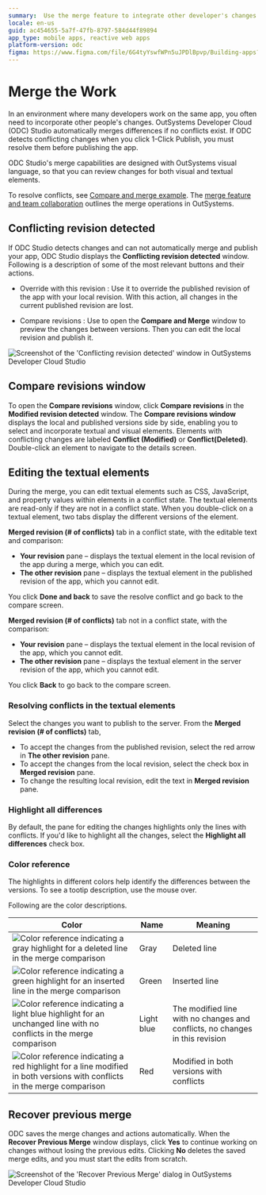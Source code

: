 ```yaml
---
summary:  Use the merge feature to integrate other developer's changes (visual and textual) into your app.
locale: en-us
guid: ac454655-5a7f-47fb-8797-584d44f89894
app_type: mobile apps, reactive web apps
platform-version: odc
figma: https://www.figma.com/file/6G4tyYswfWPn5uJPDlBpvp/Building-apps?type=design&node-id=4002%3A173&mode=design&t=upO9mxr7in19rYkC-1
---
```


# Merge the Work

In an environment where many developers work on the same app, you often need to incorporate other people's changes. OutSystems Developer Cloud (ODC) Studio automatically merges differences if no conflicts exist. 
If ODC detects conflicting changes when you click 1-Click Publish, you must resolve them before publishing the app.

ODC Studio's merge capabilities are designed with OutSystems visual language, so that you can review changes for both visual and textual elements.

To resolve conflicts, see [Compare and merge example](<merge-example.md>). The [merge feature and team collaboration](<concepts.md>) outlines the merge operations in OutSystems.

## Conflicting revision detected

If ODC Studio detects changes and can not automatically merge and publish your app, ODC Studio displays the **Conflicting revision detected** window. Following is a description of some of the most relevant buttons and their actions.

* Override with this revision
:   Use it to override the published revision of the app with your local revision. With this action, all changes in the current published revision are lost.

* Compare revisions
:  Use to open the **Compare and Merge** window to preview the changes between versions. Then you can edit the local revision and publish it.

![Screenshot of the 'Conflicting revision detected' window in OutSystems Developer Cloud Studio](images/modified-version-detected-odcs.png "Conflicting Revision Detected in ODC Studio")

## Compare revisions window

To open the **Compare revisions** window, click **Compare revisions** in the **Modified revision detected** window. The **Compare revisions window** displays the local and published versions side by side, enabling you to select and incorporate textual and visual elements. Elements with conflicting changes are labeled **Conflict (Modified)** or **Conflict(Deleted)**. Double-click an element to navigate to the details screen.

## Editing the textual elements

During the merge, you can edit textual elements such as CSS, JavaScript, and property values within elements in a conflict state. The textual elements are read-only if they are not in a conflict state. When you double-click on a textual element, two tabs display the different versions of the element.<br/>

**Merged revision (# of conflicts)** tab in a conflict state, with the editable text and comparison:

* **Your revision** pane – displays the textual element in the local revision of the app during a merge, which you can edit.
* **The other revision** pane – displays the textual element in the published revision of the app, which you cannot edit.

You click **Done and back** to save the resolve conflict and go back to the compare screen.

**Merged revision (# of conflicts)** tab not in a conflict state, with the comparison:

* **Your revision** pane – displays the textual element in the local revision of the app, which you cannot edit.
* **The other revision** pane – displays the textual element in the server revision of the app, which you cannot edit.

You click **Back** to go back to the compare screen.

### Resolving conflicts in the textual elements

Select the changes you want to publish to the server. From the **Merged revision (# of conflicts)** tab,

* To accept the changes from the published revision, select the red arrow in **The other revision** pane.
* To accept the changes from the local revision, select the check box in **Merged revision** pane.
* To change the resulting local revision, edit the text in **Merged revision** pane.

### Highlight all differences

By default, the pane for editing the changes highlights only the lines with conflicts. If you'd like to highlight all the changes, select the **Highlight all differences** check box.

### Color reference

The highlights in different colors help identify the differences between the versions. To see a tootip description, use the mouse over.

Following are the color descriptions.

| Color | Name | Meaning |
 --- | --- | --- |
![Color reference indicating a gray highlight for a deleted line in the merge comparison](images/color-modifed-deleted.png "Color Reference for Deleted Line") | Gray | Deleted line
![Color reference indicating a green highlight for an inserted line in the merge comparison](images/color-modifed-added.png "Color Reference for Inserted Line") | Green| Inserted line
![Color reference indicating a light blue highlight for an unchanged line with no conflicts in the merge comparison](images/color-modifed-light.png "Color Reference for Unchanged Line") | Light blue | The modified line with no changes and conflicts, no changes in this revision
![Color reference indicating a red highlight for a line modified in both versions with conflicts in the merge comparison](images/color-modifed-conflict.png "Color Reference for Conflicted Line") | Red | Modified in both versions with conflicts

## Recover previous merge

ODC saves the merge changes and actions automatically. When the **Recover Previous Merge** window displays, click **Yes** to continue working on changes without losing the previous edits. Clicking **No** deletes the saved merge edits, and you must start the edits from scratch.

![Screenshot of the 'Recover Previous Merge' dialog in OutSystems Developer Cloud Studio](images/recover-previous-merge-dialog-odcs.png "Recover Previous Merge Dialog in ODC Studio")

